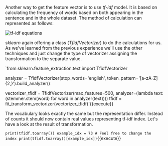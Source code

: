 Another way to get the feature vector is to use *tf-idf* model. It is based on calculating the frequency of words based on both appearing in the sentence and in the whole dataset. The method of calculation can represented as follows:

<img src="/basiafusinska/courses/nlp-with-python/text-classification/assets/tf-idf.png" alt="tf-idf equations">


*sklearn* again offering a class (*TfidfVectorizer*) to do the calculations for us. As we've learned from the previous experience we'll use the other techniques and just change the type of vectorizer assigning the transformation to the separate value.


`from sklearn.feature_extraction.text import TfidfVectorizer

analyzer = TfidfVectorizer(stop_words='english', token_pattern='[a-zA-Z]{2,}').build_analyzer()

vectorizer_tfidf = TfidfVectorizer(max_features=500, analyzer=(lambda text: (stemmer.stem(word) for word in analyzer(text))))
tfidf = fit_transform_vectorizer(vectorizer_tfidf)`{{execute}}

The vocabulary looks exactly the same but the representation differ. Instead of counts it should now contain real values representing tf-idf index. Let's have a look at the result of transformation.

`print(tfidf.toarray())
example_idx = 73 # Feel free to change the index
print(tfidf.toarray()[example_idx])`{{execute}}
